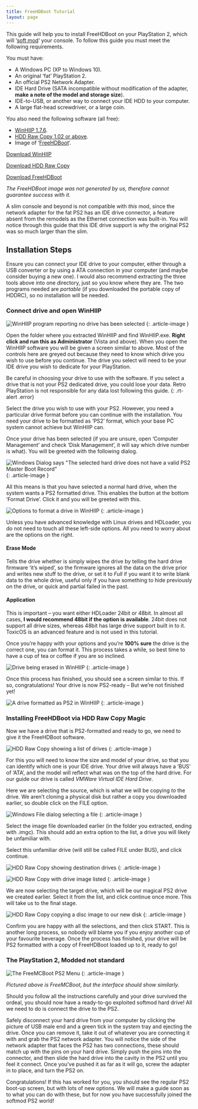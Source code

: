 ```yaml
---
title: FreeHDBoot Tutorial
layout: page
---
```


This guide will help you to install FreeHDBoot on your PlayStation 2, which will ‘[soft mod](https://revive.today/ps2/softmodding/)‘ your console. To follow this guide you must meet the following requirements.

You must have:

* A Windows PC (XP to Windows 10).
* An original ‘fat’ PlayStation 2.
* An official PS2 Network Adapter.
* IDE Hard Drive (SATA incompatible without modification of the adapter, **make a note of the model and storage size**).
* IDE-to-USB, or another way to connect your IDE HDD to your computer.
* A large flat-head screwdriver, or a large coin.

You also need the following software (all free):

* [WinHIIP 1.7.6](http://sksapps.com/index.php?page=hd.html).
* [HDD Raw Copy 1.02 or above](http://hddguru.com/software/HDD-Raw-Copy-Tool/).
* Image of ‘[FreeHDBoot](https://revive.today/wp-content/uploads/2018/12/PS2-HDD.imgc_.zip)‘.

<div class="text-center">
	<p class="rt-button"><a href="https://revive.today/wp-content/uploads/2016/09/WinHIIP-1.7.6.zip">Download WinHIIP</a></p>
	<p class="rt-button"><a href="https://revive.today/wp-content/uploads/2016/09/HDD-Raw-Copy-1.02-Portable.zip">Download HDD Raw Copy</a></p>
	<p class="rt-button"><a href="https://revive.today/wp-content/uploads/2016/09/FHDB1.93.img_.7z">Download FreeHDBoot</a></p>
</div>

_The FreeHDBoot image was not generated by us, therefore cannot guarantee success with it._

A slim console and beyond is not compatible with _this_ mod, since the network adapter for the fat PS2 has an IDE drive connector, a feature absent from the remodels as the Ethernet connection was built-in. You will notice through this guide that this IDE drive support is _why_ the original PS2 was so much larger than the slim.

## Installation Steps

Ensure you can connect your IDE drive to your computer, either through a USB converter or by using a ATA connection in your computer (and maybe consider buying a new one). I would also recommend extracting the three tools above into one directory, just so you know where they are. The two programs needed are _portable_ (if you downloaded the portable copy of HDDRC), so no installation will be needed.

### Connect drive and open WinHIIP

![WinHIIP program reporting no drive has been selected](https://revive.today/wp-content/uploads/2016/09/Screen-Shot-2016-09-04-at-21.32.58.png)
{: .article-image }

Open the folder where you extracted WinHIIP and find WinHIIP.exe. **Right click and run this as Administrator** (Vista and above). When you open the WinHIIP software you will be given a screen similar to above. Most of the controls here are greyed out because they need to know which drive you wish to use before you continue. The drive you select will need to be your IDE drive you wish to dedicate for your PlayStation.

Be careful in choosing your drive to use with the software. If you select a drive that is not your PS2 dedicated drive, you could lose your data. Retro PlayStation is not responsible for any data lost following this guide.
{: .rt-alert .error}

Select the drive you wish to use with your PS2. However, you need a particular drive format before you can continue with the installation. You need your drive to be formatted as ‘PS2’ format, which your base PC system cannot achieve but WinHIIP can.

Once your drive has been selected (if you are unsure, open ‘Computer Management’ and check ‘Disk Management’, it will say which drive number is what). You will be greeted with the following dialog.

![Windows Dialog says "The selected hard drive does not have a valid PS2 Master Boot Record"](https://revive.today/wp-content/uploads/2016/09/Screen-Shot-2016-09-04-at-22.45.22.png)
{: .article-image }

All this means is that you have selected a normal hard drive, when the system wants a PS2 formatted drive. This enables the button at the bottom ‘Format Drive’. Click it and you will be greeted with this.

![Options to format a drive in WinHIIP](https://revive.today/wp-content/uploads/2016/09/Screen-Shot-2016-09-04-at-22.45.35.png)
{: .article-image }

Unless you have advanced knowledge with Linux drives and HDLoader, you do not need to touch all these left-side options. All you need to worry about are the options on the right.

#### Erase Mode

Tells the drive whether is simply wipes the drive by telling the hard drive firmware ‘it’s wiped’, so the firmware ignores all the data on the drive prior and writes new stuff to the drive, or set it to _Full_ if you want it to write blank data to the whole drive, useful only if you have something to hide previously on the drive, or quick and partial failed in the past.

#### Application

This is important – you want either HDLoader 24bit or 48bit. In almost all cases, **I would recommend 48bit if the option is available**. 24bit does not support all drive sizes, whereas 48bit has large drive support built in to it. ToxicOS is an advanced feature and is not used in this tutorial.

Once you’re happy with your options and you’re **100% sure** the drive is the correct one, you can format it. This process takes a while, so best time to have a cup of tea or coffee if you are so inclined.

![Drive being erased in WinHIIP](https://revive.today/wp-content/uploads/2016/09/Screen-Shot-2016-09-04-at-22.58.39.png)
{: .article-image }

Once this process has finished, you should see a screen similar to this. If so, congratulations! Your drive is now PS2-ready – But we’re not finished yet!

![A drive formatted as PS2 in WinHIIP](https://revive.today/wp-content/uploads/2016/09/Screen-Shot-2016-09-04-at-23.13.24.png)
{: .article-image }

### Installing FreeHDBoot via HDD Raw Copy Magic

Now we have a drive that is PS2-formatted and ready to go, we need to give it the FreeHDBoot software.

![HDD Raw Copy showing a list of drives](https://revive.today/wp-content/uploads/2016/09/Screen-Shot-2016-09-04-at-23.18.38.png)
{: .article-image }

For this you will need to know the size and model of your drive, so that you can identify which one is your IDE drive. Your drive will always have a ‘BUS’ of ‘ATA’, and the model will reflect what was on the top of the hard drive. For our guide our drive is called _VMWare Virtual IDE Hard Drive_.

Here we are selecting the source, which is what we will be copying _to_ the drive. We aren’t cloning a physical disk but rather a copy you downloaded earlier, so double click on the FILE option.

![Windows File dialog selecting a file](https://revive.today/wp-content/uploads/2016/09/Screen-Shot-2016-09-04-at-23.19.38.png)
{: .article-image }

Select the image file downloaded earlier (in the folder you extracted, ending with .imgc). This should add an extra option to the list, a drive you will likely be unfamiliar with.

Select this unfamiliar drive (will still be called FILE under BUS), and click continue.

![HDD Raw Copy showing destination drives](https://revive.today/wp-content/uploads/2016/09/Screen-Shot-2016-09-04-at-23.19.59.png)
{: .article-image }

![HDD Raw Copy with drive image listed](https://revive.today/wp-content/uploads/2016/09/Screen-Shot-2016-09-04-at-23.19.45.png)
{: .article-image }

We are now selecting the target drive, which will be our magical PS2 drive we created earlier. Select it from the list, and click continue once more. This will take us to the final stage.

![HDD Raw Copy copying a disc image to our new disk](https://revive.today/wp-content/uploads/2016/09/Screen-Shot-2016-09-04-at-23.20.15.png)
{: .article-image }

Confirm you are happy with all the selections, and then click START. This is another long process, so nobody will blame you if you enjoy another cup of your favourite beverage. Once the process has finished, your drive will be PS2 formatted with a copy of FreeHDBoot loaded up to it, ready to go!

### The PlayStation 2, Modded not standard

![The FreeMCBoot PS2 Menu](https://revive.today/wp-content/uploads/2016/09/DSC_0001_O-1024x578.jpg)
{: .article-image }

_Pictured above is FreeMCBoot, but the interface should show similarly._

Should you follow all the instructions carefully and your drive survived the ordeal, you should now have a ready-to-go exploited softmod hard drive! All we need to do is connect the drive to the PS2.

Safely disconnect your hard drive from your computer by clicking the picture of USB male end and a green tick in the system tray and ejecting the drive. Once you can remove it, take it out of whatever you are connecting it with and grab the PS2 network adapter. You will notice the side of the network adapter that faces the PS2 has two connections, these should match up with the pins on your hard drive. Simply push the pins into the connector, and then slide the hard drive into the cavity in the PS2 until you feel it connect. Once you’ve pushed it as far as it will go, screw the adapter in to place, and turn the PS2 on.

Congratulations! If this has worked for you, you should see the regular PS2 boot-up screen, but with lots of new options. We will make a guide soon as to what you can do with these, but for now you have successfully joined the softmod PS2 world!
